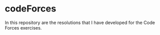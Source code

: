 # codeForces
In this repository are the resolutions that I have developed for the Code Forces exercises.
